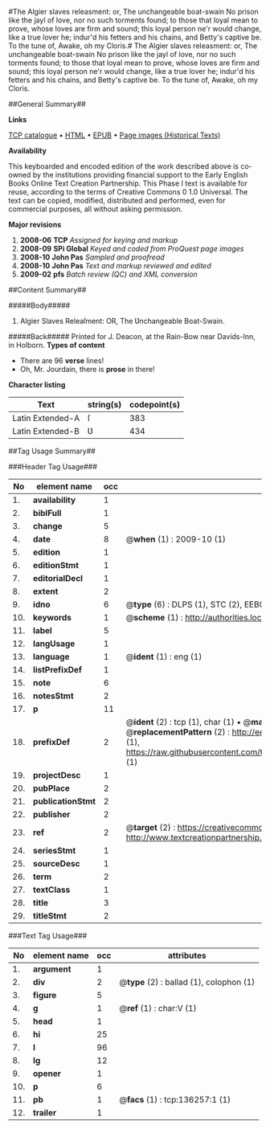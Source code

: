 #The Algier slaves releasment: or, The unchangeable boat-swain No prison like the jayl of love, nor no such torments found; to those that loyal mean to prove, whose loves are firm and sound; this loyal person ne'r would change, like a true lover he; indur'd his fetters and his chains, and Betty's captive be. To the tune of, Awake, oh my Cloris.#
The Algier slaves releasment: or, The unchangeable boat-swain No prison like the jayl of love, nor no such torments found; to those that loyal mean to prove, whose loves are firm and sound; this loyal person ne'r would change, like a true lover he; indur'd his fetters and his chains, and Betty's captive be. To the tune of, Awake, oh my Cloris.

##General Summary##

**Links**

[TCP catalogue](http://www.ota.ox.ac.uk/tcp/)  • 
[HTML](http://tei.it.ox.ac.uk/tcp/Texts-HTML/free/A76/A76040.html)  • 
[EPUB](http://tei.it.ox.ac.uk/tcp/Texts-EPUB/free/A76/A76040.epub) • 
[Page images (Historical Texts)](https://data.historicaltexts.jisc.ac.uk/view?pubId=eebo-99897954e&pageId=eebo-99897954e-136257-1)

**Availability**

This keyboarded and encoded edition of the
	       work described above is co-owned by the institutions
	       providing financial support to the Early English Books
	       Online Text Creation Partnership. This Phase I text is
	       available for reuse, according to the terms of Creative
	       Commons 0 1.0 Universal. The text can be copied,
	       modified, distributed and performed, even for
	       commercial purposes, all without asking permission.

**Major revisions**

1. __2008-06__ __TCP__ *Assigned for keying and markup*
1. __2008-09__ __SPi Global__ *Keyed and coded from ProQuest page images*
1. __2008-10__ __John Pas__ *Sampled and proofread*
1. __2008-10__ __John Pas__ *Text and markup reviewed and edited*
1. __2009-02__ __pfs__ *Batch review (QC) and XML conversion*

##Content Summary##

#####Body#####

1. Algier Slaves Releaſment: OR, The Ʋnchangeable Boat-Swain.

#####Back#####
Printed for J. Deacon, at the Rain-Bow near Davids-Inn, in Holborn.
**Types of content**

  * There are 96 **verse** lines!
  * Oh, Mr. Jourdain, there is **prose** in there!

**Character listing**


|Text|string(s)|codepoint(s)|
|---|---|---|
|Latin Extended-A|ſ|383|
|Latin Extended-B|Ʋ|434|

##Tag Usage Summary##

###Header Tag Usage###

|No|element name|occ|attributes|
|---|---|---|---|
|1.|__availability__|1||
|2.|__biblFull__|1||
|3.|__change__|5||
|4.|__date__|8| @__when__ (1) : 2009-10 (1)|
|5.|__edition__|1||
|6.|__editionStmt__|1||
|7.|__editorialDecl__|1||
|8.|__extent__|2||
|9.|__idno__|6| @__type__ (6) : DLPS (1), STC (2), EEBO-CITATION (1), PROQUEST (1), VID (1)|
|10.|__keywords__|1| @__scheme__ (1) : http://authorities.loc.gov/ (1)|
|11.|__label__|5||
|12.|__langUsage__|1||
|13.|__language__|1| @__ident__ (1) : eng (1)|
|14.|__listPrefixDef__|1||
|15.|__note__|6||
|16.|__notesStmt__|2||
|17.|__p__|11||
|18.|__prefixDef__|2| @__ident__ (2) : tcp (1), char (1)  •  @__matchPattern__ (2) : ([0-9\-]+):([0-9IVX]+) (1), (.+) (1)  •  @__replacementPattern__ (2) : http://eebo.chadwyck.com/downloadtiff?vid=$1&page=$2 (1), https://raw.githubusercontent.com/textcreationpartnership/Texts/master/tcpchars.xml#$1 (1)|
|19.|__projectDesc__|1||
|20.|__pubPlace__|2||
|21.|__publicationStmt__|2||
|22.|__publisher__|2||
|23.|__ref__|2| @__target__ (2) : https://creativecommons.org/publicdomain/zero/1.0/ (1), http://www.textcreationpartnership.org/docs/. (1)|
|24.|__seriesStmt__|1||
|25.|__sourceDesc__|1||
|26.|__term__|2||
|27.|__textClass__|1||
|28.|__title__|3||
|29.|__titleStmt__|2||


###Text Tag Usage###

|No|element name|occ|attributes|
|---|---|---|---|
|1.|__argument__|1||
|2.|__div__|2| @__type__ (2) : ballad (1), colophon (1)|
|3.|__figure__|5||
|4.|__g__|1| @__ref__ (1) : char:V (1)|
|5.|__head__|1||
|6.|__hi__|25||
|7.|__l__|96||
|8.|__lg__|12||
|9.|__opener__|1||
|10.|__p__|6||
|11.|__pb__|1| @__facs__ (1) : tcp:136257:1 (1)|
|12.|__trailer__|1||
